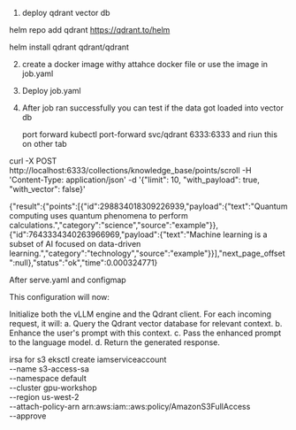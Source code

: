 1. deploy qdrant vector db

helm repo add qdrant https://qdrant.to/helm

helm install qdrant qdrant/qdrant 

2. create a docker image withy attahce docker file or use the image in job.yaml


3. Deploy job.yaml

4. After job ran successfully you can  test if the data got loaded into vector db

   port forward kubectl port-forward svc/qdrant 6333:6333 and riun this on other tab

curl -X POST http://localhost:6333/collections/knowledge_base/points/scroll -H 'Content-Type: application/json' -d '{"limit": 10, "with_payload": true, "with_vector": false}'

{"result":{"points":[{"id":298834018309226939,"payload":{"text":"Quantum computing uses quantum phenomena to perform calculations.","category":"science","source":"example"}},{"id":7643334340263966969,"payload":{"text":"Machine learning is a subset of AI focused on data-driven learning.","category":"technology","source":"example"}}],"next_page_offset":null},"status":"ok","time":0.000324771}

After serve.yaml and configmap

This configuration will now:

Initialize both the vLLM engine and the Qdrant client.
For each incoming request, it will: a. Query the Qdrant vector database for relevant context. b. Enhance the user's prompt with this context. c. Pass the enhanced prompt to the language model. d. Return the generated response.



irsa for s3 eksctl create iamserviceaccount \
  --name s3-access-sa \
  --namespace default \
  --cluster gpu-workshop \
  --region us-west-2 \
  --attach-policy-arn arn:aws:iam::aws:policy/AmazonS3FullAccess \
  --approve

